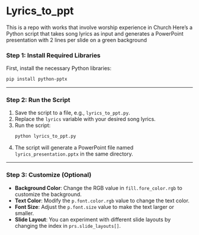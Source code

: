 # Lyrics_to_ppt


This is a repo with works that involve worship experience in Church
Here’s a Python script that takes song lyrics as input and generates a PowerPoint presentation with 2 lines per slide on a green background

### Step 1: Install Required Libraries
First, install the necessary Python libraries:
```bash
pip install python-pptx
```

---

### Step 2: Run the Script
1. Save the script to a file, e.g., `lyrics_to_ppt.py`.
2. Replace the `lyrics` variable with your desired song lyrics.
3. Run the script:
   ```bash
   python lyrics_to_ppt.py
   ```
4. The script will generate a PowerPoint file named `lyrics_presentation.pptx` in the same directory.

---

### Step 3: Customize (Optional)
- **Background Color**: Change the RGB value in `fill.fore_color.rgb` to customize the background.
- **Text Color**: Modify the `p.font.color.rgb` value to change the text color.
- **Font Size**: Adjust the `p.font.size` value to make the text larger or smaller.
- **Slide Layout**: You can experiment with different slide layouts by changing the index in `prs.slide_layouts[]`.
